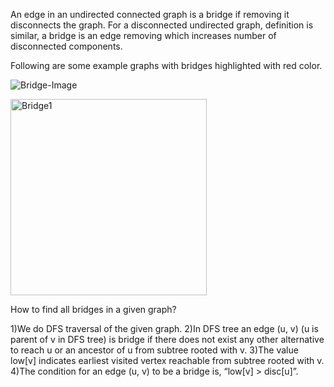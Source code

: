 An edge in an undirected connected graph is a bridge if removing it disconnects the graph. For a disconnected undirected graph, definition is similar, a bridge is an edge removing which increases number of disconnected components. 


Following are some example graphs with bridges highlighted with red color.

![Bridge-Image](https://user-images.githubusercontent.com/89836012/156887873-1295866e-8e90-4f49-96dc-d4a074cf9a08.png)

<img width="314" alt="Bridge1" src="https://user-images.githubusercontent.com/89836012/156888404-114f8c5c-88d2-42e0-9465-58c7ca83a94a.png">



How to find all bridges in a given graph? 

1)We do DFS traversal of the given graph. 
2)In DFS tree an edge (u, v) (u is parent of v in DFS tree) is bridge if there does not exist any other alternative to reach u or an ancestor of u from subtree rooted with v.
3)The value low[v] indicates earliest visited vertex reachable from subtree rooted with v. 4)The condition for an edge (u, v) to be a bridge is, “low[v] > disc[u]”. 

